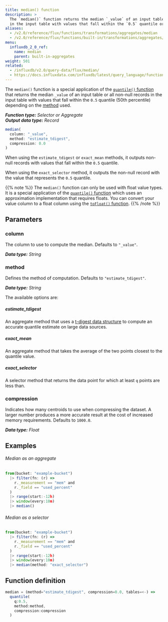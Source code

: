 ```yaml
---
title: median() function
description: >
  The `median()` function returns the median `_value` of an input table or all non-null records
  in the input table with values that fall within the `0.5` quantile or 50th percentile.
aliases:
  - /v2.0/reference/flux/functions/transformations/aggregates/median
  - /v2.0/reference/flux/functions/built-in/transformations/aggregates/median/
menu:
  influxdb_2_0_ref:
    name: median
    parent: built-in-aggregates
weight: 501
related:
  - /influxdb/v2.0/query-data/flux/median/
  - https://docs.influxdata.com/influxdb/latest/query_language/functions/#median, InfluxQL – MEDIAN()
---
```


The `median()` function is a special application of the [`quantile()` function](/v2.0/reference/flux/stdlib/built-in/transformations/aggregates/quantile)
that returns the median `_value` of an input table or all non-null records in the input table
with values that fall within the `0.5` quantile (50th percentile) depending on the [method](#method) used.

_**Function type:** Selector or Aggregate_  
_**Output data type:** Record_


```js
median(
  column: "_value",
  method: "estimate_tdigest",
  compression: 0.0
)
```

When using the `estimate_tdigest` or `exact_mean` methods, it outputs non-null
records with values that fall within the `0.5` quantile.

When using the `exact_selector` method, it outputs the non-null record with the
value that represents the `0.5` quantile.

{{% note %}}
The `median()` function can only be used with float value types.
It is a special application of the [`quantile()` function](/v2.0/reference/flux/stdlib/built-in/transformations/aggregates/quantile)
which uses an approximation implementation that requires floats.
You can convert your value column to a float column using the [`toFloat()` function](/v2.0/reference/flux/stdlib/built-in/transformations/type-conversions/tofloat).
{{% /note %}}

## Parameters

### column
The column to use to compute the median.
Defaults to `"_value"`.

_**Data type:** String_

### method
Defines the method of computation.
Defaults to `"estimate_tdigest"`.

_**Data type:** String_

The available options are:

##### estimate_tdigest
An aggregate method that uses a [t-digest data structure](https://github.com/tdunning/t-digest)
to compute an accurate quantile estimate on large data sources.

##### exact_mean
An aggregate method that takes the average of the two points closest to the quantile value.

##### exact_selector
A selector method that returns the data point for which at least `q` points are less than.

### compression
Indicates how many centroids to use when compressing the dataset.
A larger number produces a more accurate result at the cost of increased memory requirements.
Defaults to `1000.0`.

_**Data type:** Float_

## Examples

###### Median as an aggregate
```js
from(bucket: "example-bucket")
  |> filter(fn: (r) =>
    r._measurement == "mem" and
    r._field == "used_percent"
  )
  |> range(start:-12h)
  |> window(every:10m)
  |> median()
```

###### Median as a selector
```js
from(bucket: "example-bucket")
  |> filter(fn: (r) =>
    r._measurement == "mem" and
    r._field == "used_percent"
  )
  |> range(start:-12h)
  |> window(every:10m)
  |> median(method: "exact_selector")
```

## Function definition
```js
median = (method="estimate_tdigest", compression=0.0, tables=<-) =>
  quantile(
    q:0.5,
    method:method,
    compression:compression
  )
```
